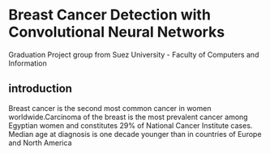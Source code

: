 # Breast Cancer Detection with Convolutional Neural Networks
Graduation Project group from Suez University - Faculty of Computers and Information
## introduction
Breast cancer is the second most common cancer in women worldwide.Carcinoma of the breast is the most prevalent cancer among Egyptian women and constitutes 29% of National Cancer Institute cases. Median age at diagnosis is one decade younger than in countries of Europe and North America 
